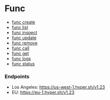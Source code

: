# Func

- [func create](./create.md)
- [func list](./list.md)
- [func inspect](./inspect.md)
- [func update](./update.md)
- [func remove](./remove.md)
- [func call](./call.md)
- [func get](./get.md)
- [func logs](./logs.md)
- [func status](./status.md)

### Endpoints

- Los Angeles: https://us-west-1.hyper.sh/v1.23
- EU: https://eu-1.hyper.sh/v1.23
